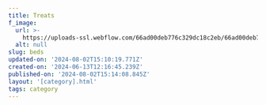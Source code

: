 ```yaml
---
title: Treats
f_image:
  url: >-
    https://uploads-ssl.webflow.com/66ad00deb776c329dc18c2eb/66ad00deb776c329dc18c2f0_Mini_Bites_ProductImage_500px-removebg-preview.png
  alt: null
slug: beds
updated-on: '2024-08-02T15:10:19.771Z'
created-on: '2024-06-13T12:16:45.239Z'
published-on: '2024-08-02T15:14:08.845Z'
layout: '[category].html'
tags: category
---
```




